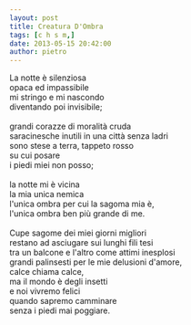```yaml
---
layout: post
title: Creatura D'Ombra
tags: [c h s m,]
date: 2013-05-15 20:42:00
author: pietro
---
```

La notte è silenziosa<br/>opaca ed impassibile<br/>mi stringo e mi nascondo<br/>diventando poi invisibile;<br/><br/>grandi corazze di moralità cruda<br/>saracinesche inutili in una città senza ladri<br/>sono stese a terra, tappeto rosso<br/>su cui posare<br/>i piedi miei non posso;<br/><br/>la notte mi è vicina<br/>la mia unica nemica<br/>l'unica ombra per cui la sagoma mia è,<br/>l'unica ombra ben più grande di me.<br/><br/>Cupe sagome dei miei giorni migliori<br/>restano ad asciugare sui lunghi fili tesi<br/>tra un balcone e l'altro come attimi inesplosi<br/>grandi palinsesti per le mie delusioni d'amore,<br/>calce chiama calce,<br/>ma il mondo è degli insetti<br/>e noi vivremo felici<br/>quando sapremo camminare<br/>senza i piedi mai poggiare.
